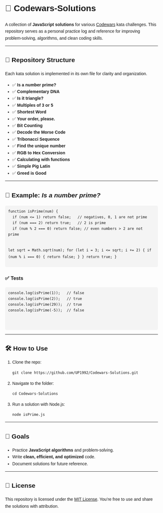 <!DOCTYPE html>
<html lang="en">
<head>
  <meta charset="UTF-8">
  <meta name="viewport" content="width=device-width, initial-scale=1.0">
</head>
<body style="font-family: Arial, sans-serif; line-height: 1.6;">

  <h1>📘 Codewars-Solutions</h1>
  <p>
    A collection of <strong>JavaScript solutions</strong> for various 
    <a href="https://www.codewars.com/" target="_blank">Codewars</a> kata challenges.  
    This repository serves as a personal practice log and reference for improving 
    problem-solving, algorithms, and clean coding skills.
  </p>

  <hr>

  <h2>📂 Repository Structure</h2>
  <p>Each kata solution is implemented in its own file for clarity and organization.</p>

  <ul>
    <li>✅ <strong>Is a number prime?</strong></li>
    <li>✅ <strong>Complementary DNA</strong></li>
    <li>✅ <strong>Is it triangle?</strong></li>
    <li>✅ <strong>Multiples of 3 or 5</strong></li>
    <li>✅ <strong>Shortest Word</strong></li>
    <li>✅ <strong>Your order, please.</strong></li>
    <li>✅ <strong>Bit Counting</strong></li>
    <li>✅ <strong>Decode the Morse Code</strong></li>
    <li>✅ <strong>Tribonacci Sequence</strong></li>
    <li>✅ <strong>Find the unique number</strong></li>
    <li>✅ <strong>RGB to Hex Conversion</strong></li>
    <li>✅ <strong>Calculating with functions</strong></li>
    <li>✅ <strong>Simple Pig Latin</strong></li>
    <li>✅ <strong>Greed is Good</strong></li>
  </ul>

  <hr>

  <h2>🚀 Example: <em>Is a number prime?</em></h2>
  <pre style="background:#f4f4f4; padding:10px; border-radius:5px;">
<code>function isPrime(num) {
  if (num <= 1) return false;   // negatives, 0, 1 are not prime
  if (num === 2) return true;   // 2 is prime
  if (num % 2 === 0) return false; // even numbers > 2 are not prime

  let sqrt = Math.sqrt(num);
  for (let i = 3; i <= sqrt; i += 2) {
    if (num % i === 0) {
      return false;
    }
  }
  return true;
}
</code>
  </pre>

  <h3>✅ Tests</h3>
  <pre style="background:#f4f4f4; padding:10px; border-radius:5px;">
<code>console.log(isPrime(1));   // false
console.log(isPrime(2));   // true
console.log(isPrime(29));  // true
console.log(isPrime(-5));  // false
</code>
  </pre>

  <hr>

  <h2>🛠️ How to Use</h2>
  <ol>
    <li>Clone the repo:
      <pre><code>git clone https://github.com/UP1992/Codewars-Solutions.git</code></pre>
    </li>
    <li>Navigate to the folder:
      <pre><code>cd Codewars-Solutions</code></pre>
    </li>
    <li>Run a solution with Node.js:
      <pre><code>node isPrime.js</code></pre>
    </li>
  </ol>

  <hr>

  <h2>📖 Goals</h2>
  <ul>
    <li>Practice <strong>JavaScript algorithms</strong> and problem-solving.</li>
    <li>Write <strong>clean, efficient, and optimized</strong> code.</li>
    <li>Document solutions for future reference.</li>
  </ul>

  <hr>

  <h2>📜 License</h2>
  <p>
    This repository is licensed under the 
    <a href="LICENSE">MIT License</a>.  
    You’re free to use and share the solutions with attribution.
  </p>

</body>
</html>

